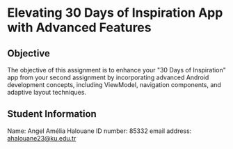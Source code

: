 # Elevating 30 Days of Inspiration App with Advanced Features

## Objective

The objective of this assignment is to enhance your "30 Days of Inspiration" app from your second assignment by incorporating advanced Android development concepts, including ViewModel, navigation components, and adaptive layout techniques.

## Student Information

Name: Angel Amélia Halouane
ID number: 85332
email address: ahalouane23@ku.edu.tr

